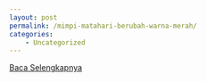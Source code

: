 ```yaml
---
layout: post
permalink: /mimpi-matahari-berubah-warna-merah/
categories:
    - Uncategorized
---
```


[Baca Selengkapnya](/03)